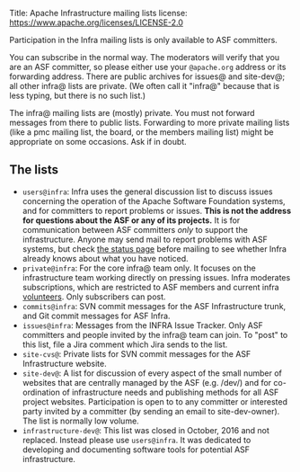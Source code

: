 Title: Apache Infrastructure mailing lists
license: https://www.apache.org/licenses/LICENSE-2.0


<p id="infra-lists">Participation in the Infra mailing lists is only available to ASF committers.</p>

You can subscribe in the normal way. The moderators will verify that you are an ASF committer, so please either use your `@apache.org` address or its forwarding address. There are public archives for issues@ and site-dev@; all other infra@ lists are private. (We often call it "infra@" because that is less typing, but there is no such list.)</p>

<p id="private-lists">The infra@ mailing lists are (mostly) private. You must not forward messages from there to public lists. Forwarding to more private mailing lists (like a pmc mailing list, the board, or the members mailing list) might be appropriate on some occasions. Ask if in doubt.</p>

<h2 id="lists">The lists</h2>

  - `users@infra`: Infra uses the general discussion list to discuss issues concerning the operation of the Apache Software Foundation systems, and for committers to report problems or issues. <strong>This is not the address for questions about
the ASF or any of its projects.</strong> It is for communication between ASF committers <em>only</em> to support the infrastructure. Anyone may send mail to report problems with ASF systems, but check <a href="https://status.apache.org/" target="_blank">the status page</a> before mailing to see whether Infra already knows about what you have noticed.
  - `private@infra`: For the core infra@ team only. It focuses on the infrastructure team working directly on pressing issues. Infra moderates subscriptions, which are restricted to ASF members and current infra [volunteers](infra-volunteer.html). Only
subscribers can post. 
  - `commits@infra`: SVN commit messages for the ASF Infrastructure trunk, and Git commit messages for ASF Infra.
  - `issues@infra`: Messages from the INFRA Issue Tracker. Only ASF committers and people invited by the infra@ team can join. To "post" to this list, file a Jira comment which Jira sends to the list.
  - `site-cvs@`: Private lists for SVN commit messages for the ASF Infrastructure website.
  - `site-dev@`: A list for discussion of every aspect of the small number of websites that are centrally managed by the
ASF (e.g. /dev/) and for co-ordination of infrastructure needs and publishing methods for all ASF project websites. Participation is open to to any committer or interested party invited by a committer (by sending an email to site-dev-owner). The list is normally low volume.
  - `infrastructure-dev@`: This list was closed in October, 2016 and not replaced. Instead please use `users@infra`. It was dedicated to developing and documenting software tools for potential ASF infrastructure.
